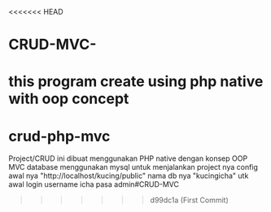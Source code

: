 <<<<<<< HEAD
# CRUD-MVC-
this program create using php native with oop concept
=======
# crud-php-mvc
Project/CRUD ini dibuat menggunakan PHP native dengan konsep OOP MVC
database menggunakan mysql 
untuk menjalankan project nya config awal nya "http://localhost/kucing/public"
nama db nya "kucingicha"
utk awal login username icha pasa admin#CRUD-MVC
>>>>>>> d99dc1a (First Commit)

